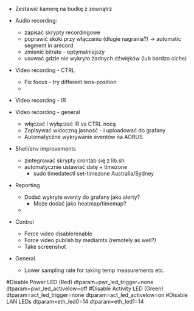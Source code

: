 - Zestawić kamerę na budkę z zewnątrz
- Audio recording:
  - zapisać skrypty recordingowe
  - poprawić skoki przy włączaniu (długie nagrania?) -> automatic segment in arecord
  - zmienić bitrate - optymalniejszy
  - usuwać gdzie nie wykryto żadnych dźwięków (lub bardzo ciche)
- Video recording - CTRL
  - Fix focus - try different lens-position
  - 
- Video recording - IR
- Video recording - general
  - włączać i wyłączać IR vs CTRL nocą
  - Zapisywać widoczną jasność - i uploadować do grafany
  - Automatyczne wykrywanie eventów na AORUS
- Shell/env improvements
  - zintegrować skrypty crontab się z lib.sh
  - automatycznie ustawiać datę + timezone
    - sudo timedatectl set-timezone Australia/Sydney
- Reporting
  - Dodać wykryte eventy do grafany jako alerty?
    - Może dodać jako heatmap/timemap?
  - 
- Control
  - Force video disable/enable
  - Force video publish by mediamtx (remotely as well?)
  - Take screenshot

- General
  - Lower sampling rate for taking temp measurements etc.







#Disable Power LED (Red)
dtparam=pwr_led_trigger=none
dtparam=pwr_led_activelow=off
#Disable Activity LED (Green)
dtparam=act_led_trigger=none
dtparam=act_led_activelow=on
#Disable LAN LEDs
dtparam=eth_led0=14
dtparam=eth_led1=14
